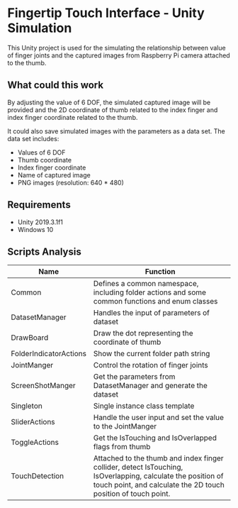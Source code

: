 # Fingertip Touch Interface - Unity Simulation

This Unity project is used for the simulating the relationship between value of finger joints and the captured images from Raspberry Pi camera attached to the thumb.

## What could this work

By adjusting the value of 6 DOF, the simulated captured image will be provided and the 2D coordinate of thumb related to the index finger and index finger coordinate related to the thumb.

It could also save simulated images with the parameters as a data set. The data set includes:

* Values of 6 DOF
* Thumb coordinate
* Index finger coordinate
* Name of captured image
* PNG images (resolution: 640 * 480)

## Requirements

* Unity 2019.3.1f1
* Windows 10

## Scripts Analysis

| Name | Function |
| --- | --- |
| Common | Defines a common namespace, including folder actions and some common functions and enum classes |
| DatasetManager | Handles the input of parameters of dataset |
| DrawBoard | Draw the dot representing the coordinate of thumb |
| FolderIndicatorActions | Show the current folder path string |
| JointManger | Control the rotation of finger joints |
| ScreenShotManger | Get the parameters from DatasetManager and generate the dataset |
| Singleton | Single instance class template |
| SliderActions | Handle the user input and set the value to the JointManger |
| ToggleActions | Get the IsTouching and IsOverlapped flags from thumb |
| TouchDetection | Attached to the thumb and index finger collider, detect IsTouching, IsOverlapping, calculate the position of touch point, and calculate the 2D touch position of touch point. |